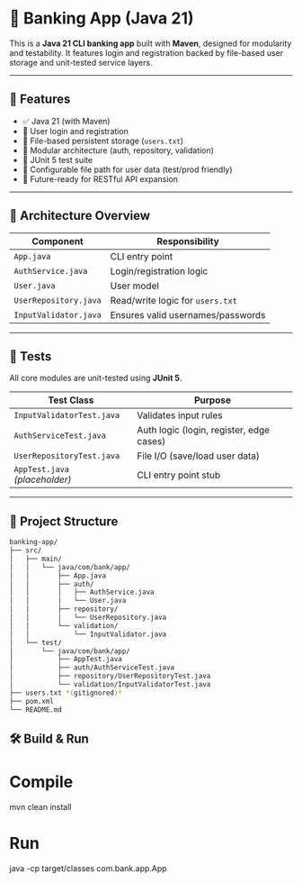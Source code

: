# 🏦 Banking App (Java 21)

This is a **Java 21 CLI banking app** built with **Maven**, designed for modularity and testability. It features login and registration backed by file-based user storage and unit-tested service layers.

---

## 🚀 Features

- ✅ Java 21 (with Maven)
- 🔐 User login and registration
- 💾 File-based persistent storage (`users.txt`)
- 🧱 Modular architecture (auth, repository, validation)
- 🧪 JUnit 5 test suite
- 📁 Configurable file path for user data (test/prod friendly)
- 🚧 Future-ready for RESTful API expansion

---

## 🧠 Architecture Overview

| Component         | Responsibility                                |
|------------------|------------------------------------------------|
| `App.java`        | CLI entry point                               |
| `AuthService.java`| Login/registration logic                      |
| `User.java`       | User model                                    |
| `UserRepository.java` | Read/write logic for `users.txt`         |
| `InputValidator.java` | Ensures valid usernames/passwords         |

---

## 🧪 Tests

All core modules are unit-tested using **JUnit 5**.

| Test Class                      | Purpose                                   |
|--------------------------------|-------------------------------------------|
| `InputValidatorTest.java`      | Validates input rules                     |
| `AuthServiceTest.java`         | Auth logic (login, register, edge cases)  |
| `UserRepositoryTest.java`      | File I/O (save/load user data)            |
| `AppTest.java` *(placeholder)* | CLI entry point stub                      |

---

## 📁 Project Structure

```bash
banking-app/
├── src/
│   ├── main/
│   │   └── java/com/bank/app/
│   │       ├── App.java
│   │       ├── auth/
│   │       │   ├── AuthService.java
│   │       │   └── User.java
│   │       ├── repository/
│   │       │   └── UserRepository.java
│   │       └── validation/
│   │           └── InputValidator.java
│   └── test/
│       └── java/com/bank/app/
│           ├── AppTest.java
│           ├── auth/AuthServiceTest.java
│           ├── repository/UserRepositoryTest.java
│           └── validation/InputValidatorTest.java
├── users.txt *(gitignored)*
├── pom.xml
└── README.md
```

## 🛠 Build & Run

# Compile
mvn clean install

# Run
java -cp target/classes com.bank.app.App
